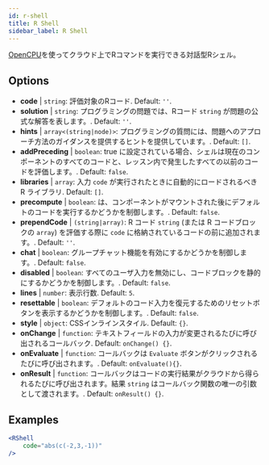 ```yaml
---
id: r-shell
title: R Shell
sidebar_label: R Shell
---
```


[OpenCPU](https://www.opencpu.org/)を使ってクラウド上でRコマンドを実行できる対話型Rシェル。

## Options

* __code__ | `string`: 評価対象のRコード. Default: `''`.
* __solution__ | `string`: プログラミングの問題では、Rコード `string` が問題の公式な解答を表します。. Default: `''`.
* __hints__ | `array<(string|node)>`: プログラミングの質問には、問題へのアプローチ方法のガイダンスを提供するヒントを提供しています。. Default: `[]`.
* __addPreceding__ | `boolean`: true に設定されている場合、シェルは現在のコンポーネントのすべてのコードと、レッスン内で発生したすべての以前のコードを評価します。. Default: `false`.
* __libraries__ | `array`: 入力 `code` が実行されたときに自動的にロードされるべき R ライブラリ. Default: `[]`.
* __precompute__ | `boolean`: は、コンポーネントがマウントされた後にデフォルトのコードを実行するかどうかを制御します。. Default: `false`.
* __prependCode__ | `(string|array)`: R コード `string` (または R コードブロックの `array`) を評価する際に `code` に格納されているコードの前に追加されます。. Default: `''`.
* __chat__ | `boolean`: グループチャット機能を有効にするかどうかを制御します。. Default: `false`.
* __disabled__ | `boolean`: すべてのユーザ入力を無効にし、コードブロックを静的にするかどうかを制御します。. Default: `false`.
* __lines__ | `number`: 表示行数. Default: `5`.
* __resettable__ | `boolean`: デフォルトのコード入力を復元するためのリセットボタンを表示するかどうかを制御します。. Default: `false`.
* __style__ | `object`: CSSインラインスタイル. Default: `{}`.
* __onChange__ | `function`: テキストフィールドの入力が変更されるたびに呼び出されるコールバック. Default: `onChange() {}`.
* __onEvaluate__ | `function`: コールバックは `Evaluate` ボタンがクリックされるたびに呼び出されます。. Default: `onEvaluate(){}`.
* __onResult__ | `function`: コールバックはコードの実行結果がクラウドから得られるたびに呼び出されます。結果 `string` はコールバック関数の唯一の引数として渡されます。. Default: `onResult() {}`.


## Examples

```jsx live
<RShell
    code="abs(c(-2,3,-1))"
/>
```

